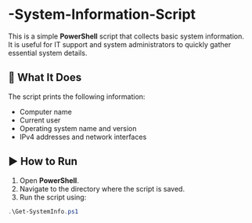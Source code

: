 # -System-Information-Script
This is a simple **PowerShell** script that collects basic system information.  
It is useful for IT support and system administrators to quickly gather essential system details.

## 🔧 What It Does

The script prints the following information:
- Computer name
- Current user
- Operating system name and version
- IPv4 addresses and network interfaces

## ▶️ How to Run

1. Open **PowerShell**.
2. Navigate to the directory where the script is saved.
3. Run the script using:

```powershell
.\Get-SystemInfo.ps1
